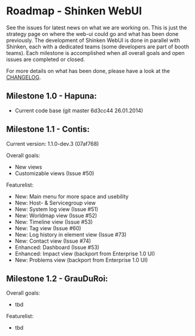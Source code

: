 Roadmap - Shinken WebUI
=======================

See the issues for latest news on what we are working on. This is just the strategy page on where the web-ui could go and what has been done previously. 
The development of Shinken WebUI is done in parallel with Shinken, each with a dedicated teams (some developers are part of booth teams). Each milestone is accomplished when all overall goals and open issues are completed or closed.

For more details on what has been done, please have a look at the [CHANGELOG](/changelog).

## Milestone 1.0 - Hapuna:
- Current code base (git master 6d3cc44 26.01.2014)

## Milestone 1.1 - Contis:

Current version: 1.1.0-dev.3 (07af768)

Overall goals: 
- New views
- Customizable views (Issue #50)

Featurelist:
- New: Main menu for more space and usebility 
- New: Host- & Servicegroup view
- New: System log view (Issue #51)
- New: Worldmap view (Issue #52)
- New: Timeline view (Issue #53)
- New: Tag view (Issue #60)
- New: Log history in element view (Issue #73)
- New: Contact view (Issue #74)
- Enhanced: Dashboard (Issue #53)
- Enhanced: Impact view (backport from Enterprise 1.0 UI)
- New: Problems view (backport from Enterprise 1.0 UI)

## Milestone 1.2 - GrauDuRoi:

Overall goals: 
- tbd

Featurelist:
- tbd
